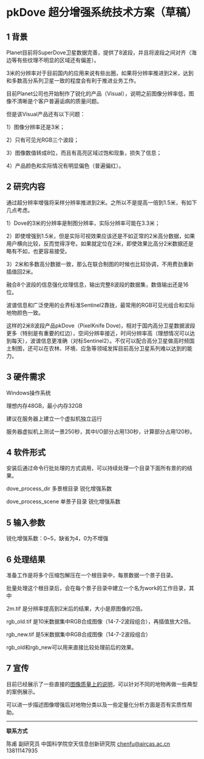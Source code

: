 # pkDove 超分增强系统技术方案（草稿）



## 1 背景

Planet目前将SuperDove卫星数据完善，提供了8波段，并且将波段之间对齐（海边等有些纹理不明显的区域还有偏差）。

3米的分辨率对于目前国内的应用来说有些出圈，如果将分辨率推进到2米，达到和多数高分系列卫星一致的程度会有利于推进业务工作。

目前Planet公司也开始制作了锐化的产品（Visual），说明之前图像分辨率低，图像不清晰是个客户普遍诟病的质量问题。

但是该Visual产品还有以下问题：

1）图像分辨率还是3米；

2）只有可见光RGB三个波段；

3）图像数值转成8位，而且有高亮区域过饱和现象，损失了信息；

4）产品颜色和实际情况有明显偏色（普遍偏红）。


## 2 研究内容

通过超分辨率增强将采样分辨率推进到2米。之所以不是提高一倍到1.5米，有如下几点考虑。

1）Dove的3米的分辨率是制图分辨率，实际分辨率可能在3.3米；

2）即使增强到1.5米，但是实际可视效果应该还是不如正常的2米高分数据，如果用户横向比较，反而觉得浮夸。如果就定位在2米，即使效果比高分2米数据还是略有不如，也更容易接受。

3）2米和多数高分数据一致，那么在联合制图的时候也比较协调，不用费劲重新插值回2米。

融合8个波段的信息强化纹理信息，输出完整8波段的数据集，数值输出还是16位。

波谱信息和广泛使用的业界标准Sentinel2靠拢，最常用的RGB可见光组合和实际地物颜色一致。

这样的2米8波段产品pkDove（PixelKnife Dove)，相对于国内高分卫星数据波段更多（特别是有重要的红边），空间分辨率接近，时间分辨率高（理想情况可以达到每天），波谱信息更准确（对标Sentinel2）。不仅可以配合高分卫星做高时频国土制图，还可以在农林、环境、应急等领域发挥目前高分卫星系列难以达到的能力。

## 3 硬件需求

Windows操作系统

理想内存48GB，最小内存32GB

建议在服务器上建立一个虚拟机独立运行

服务器虚拟机上测试一景250秒，其中I/O部分占用130秒，计算部分占用120秒。

## 4 软件形式

安装后通过命令行批处理的方式调用，可以持续处理一个目录下面所有景的的结果。

dove_process_dir 多景根目录 锐化增强系数 

dove_process_scene 单景子目录 锐化增强系数 

## 5 输入参数

锐化增强系数：0~5，缺省为4，0为不增强

## 6 处理结果

准备工作是将多个压缩包解压在一个根目录中，每景数据一个景子目录。

批量处理这个根目录后，会在每个景子目录中建立一个名为work的工作目录，其中

2m.tif 是分辨率提高到2米后的结果，大小是原图像的2倍。

rgb_old.tif 是10米数据集中RGB合成图像（14-7-2波段组合），再插值放大2倍。

rgb_new.tif 是5米数据集中RGB合成图像（14-7-2波段组合）

rgb_old和rgb_new可以用来直接比较处理前后的效果。

## 7 宣传

目前已经展示了一些直接的[图像质量上的说明](../discuss/discuss_superdove_x2.html)，可以针对不同的地物再做一些典型的案例展示。

可以进一步描述图像增强后对地物分类以及一些定量化分析方面是否有实质性帮助。




---



**联系方式**

陈甫 副研究员
中国科学院空天信息创新研究院
chenfu@aircas.ac.cn
13811147935